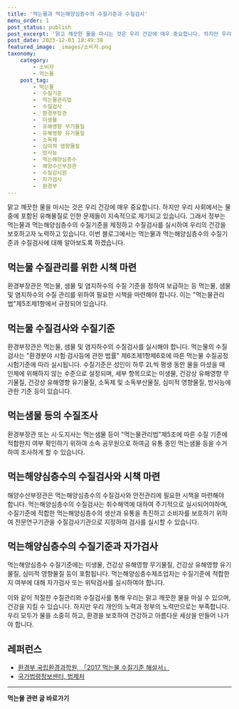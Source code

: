 ```yaml
---
title: '먹는물과 먹는해양심층수의 수질기준과 수질검사'
menu_order: 1
post_status: publish
post_excerpt: '맑고 깨끗한 물을 마시는 것은 우리 건강에 매우 중요합니다. 하지만 우리 사회에서는 물 중에 포함된 유해물질로 인한 문제들이 지속적으로 제기되고 있습니다. 그래서 정부는 먹는물과 먹는해양심층수의 수질기준을 제정하고 수질검사를 실시하여 우리의 건강을 보호하고자 노력하고 있습니다. 이번 블로그에서는 먹는물과 먹는해양심층수의 수질기준과 수질검사에 대해 알아보도록 하겠습니다.'
post_date: 2023-12-03 18:49:38
featured_image: _images/소비자.png
taxonomy:
    category:
        - 소비자
        - 먹는물
    post_tag:
        - 먹는물
        -  수질기준
        -  먹는물관리법
        -  수질검사
        -  환경부장관
        -  미생물
        -  유해영향 무기물질
        -  유해영향 유기물질
        -  소독제
        -  심미적 영향물질
        -  방사능
        -  먹는해양심층수
        -  해양수산부장관
        -  수질감시원
        -  자가검사
        -  환경부
---
```



맑고 깨끗한 물을 마시는 것은 우리 건강에 매우 중요합니다. 하지만 우리 사회에서는 물 중에 포함된 유해물질로 인한 문제들이 지속적으로 제기되고 있습니다. 그래서 정부는 먹는물과 먹는해양심층수의 수질기준을 제정하고 수질검사를 실시하여 우리의 건강을 보호하고자 노력하고 있습니다. 이번 블로그에서는 먹는물과 먹는해양심층수의 수질기준과 수질검사에 대해 알아보도록 하겠습니다.

## 먹는물 수질관리를 위한 시책 마련

환경부장관은 먹는물, 샘물 및 염지하수의 수질 기준을 정하여 보급하는 등 먹는물, 샘물 및 염지하수의 수질 관리를 위하여 필요한 시책을 마련해야 합니다. 이는 "먹는물관리법"제5조제1항에서 규정되어 있습니다.

## 먹는물 수질검사와 수질기준

환경부장관은 먹는물, 샘물 및 염지하수의 수질검사를 실시해야 합니다. 먹는물의 수질검사는 "환경분야 시험·검사등에 관한 법률" 제6조제1항제6호에 따른 먹는물 수질공정시험기준에 따라 실시됩니다. 수질기준은 성인이 하루 2L씩 평생 동안 물을 마셨을 때 인체에 위해하지 않는 수준으로 설정되며, 세부 항목으로는 미생물, 건강상 유해영향 무기물질, 건강상 유해영향 유기물질, 소독제 및 소독부산물질, 심미적 영향물질, 방사능에 관한 기준 등이 있습니다.

## 먹는샘물 등의 수질조사

환경부장관 또는 시·도지사는 먹는샘물 등이 "먹는물관리법"제5조에 따른 수질 기준에 적합한지 여부 확인하기 위하여 소속 공무원으로 하여금 유통 중인 먹는샘물 등을 수거하여 조사하게 할 수 있습니다.

## 먹는해양심층수의 수질검사와 시책 마련

해양수산부장관은 먹는해양심층수의 수질검사와 안전관리에 필요한 시책을 마련해야 합니다. 먹는해양심층수의 수질검사는 취수해역에 대하여 주기적으로 실시되어야하며, 수질기준에 적합한 먹는해양심층수의 생산과 유통을 촉진하고 소비자를 보호하기 위하여 전문연구기관을 수질검사기관으로 지정하여 검사를 실시할 수 있습니다.

## 먹는해양심층수의 수질기준과 자가검사

먹는해양심층수 수질기준에는 미생물, 건강상 유해영향 무기물질, 건강상 유해영향 유기물질, 심미적 영향물질 등이 포함됩니다. 먹는해양심층수제조업자는 수질기준에 적합한지 여부에 대해 자가검사 또는 위탁검사를 실시하여야 합니다.

이와 같이 적절한 수질관리와 수질검사를 통해 우리는 맑고 깨끗한 물을 마실 수 있으며, 건강을 지킬 수 있습니다. 하지만 우리 개인의 노력과 정부의 노력만으로는 부족합니다. 우리 모두가 물을 소중히 하고, 환경을 보호하여 건강하고 아름다운 세상을 만들어 나가야 합니다. 

## 레퍼런스

- [환경부 국립환경과학원, 「2017 먹는물 수질기준 해설서」](http://www.meatwatch.go.kr/devel/sub02/sub03_01.do)
- [국가법령정보센터, 법제처](http://www.law.go.kr/)


<!-- wp:separator -->
<hr class="wp-block-separator has-alpha-channel-opacity"/>
<!-- /wp:separator -->

<!-- wp:group {"backgroundColor":"base","layout":{"type":"constrained"}} -->
<div class="wp-block-group has-base-background-color has-background"><!-- wp:paragraph {"align":"center","fontSize":"medium"} -->
<p class="has-text-align-center has-large-font-size"><strong>먹는물 관련 글 바로가기</strong></p>
<!-- /wp:paragraph -->


<!-- wp:latest-posts
{"categories":[{"id":31331,"count":19,"description":"","link":"https://uknowlaw.com/category/%eb%a8%b9%eb%8a%94%eb%ac%bc/","name":"먹는물","slug":"먹는물","taxonomy":"category","parent":0,"meta":[],"_links":{"self":[{"href":"https://uknowlaw.com/wp-json/wp/v2/categories/31331"}],"collection":[{"href":"https://uknowlaw.com/wp-json/wp/v2/categories"}],"about":[{"href":"https://uknowlaw.com/wp-json/wp/v2/taxonomies/category"}],"wp:post_type":[{"href":"https://uknowlaw.com/wp-json/wp/v2/posts?categories=31331"}],"curies":[{"name":"wp","href":"https://api.w.org/{rel}","templated":true}]}}],"postsToShow":100,"excerptLength":28,"postLayout":"grid","columns":2,"featuredImageAlign":"left","featuredImageSizeSlug":"large","fontSize":"small"} /--></div>
<!-- /wp:group -->